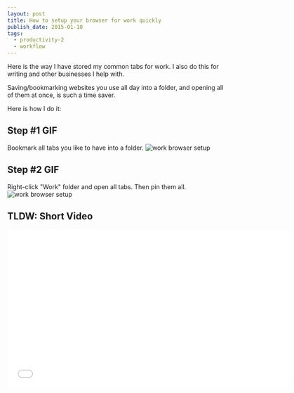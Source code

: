 ```yaml
---
layout: post
title: How to setup your browser for work quickly
publish_date: 2015-01-10
tags:
  - productivity-2
  - workflow
---
```


Here is the way I have stored my common tabs for work. I also do this for writing and other businesses I help with.

Saving/bookmarking websites you use all day into a folder, and opening all of them at once, is such a time saver.

Here is how I do it:

## Step #1 GIF

Bookmark all tabs you like to have into a folder.
![work browser setup](/content/images/2015/01/browserA.gif)

## Step #2 GIF

Right-click "Work" folder and open all tabs. Then pin them all.
![work browser setup](/content/images/2015/01/browserB.gif)

## TLDW: Short Video

<iframe width="640" height="360" src="//www.youtube.com/embed/Ti958Io-ZOc?rel=0" frameborder="0" allowfullscreen></iframe>
